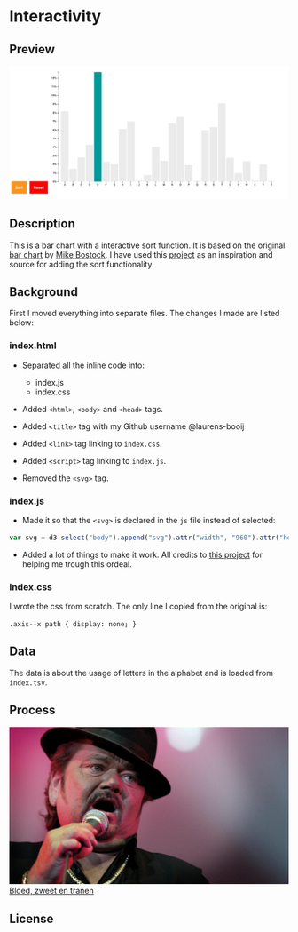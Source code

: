 # Interactivity
## Preview
![Alt text][preview]

## Description
This is a bar chart with a interactive sort function. It is based on the original [bar chart][chart] by [Mike Bostock][author]. I have used this [project][inspiratie] as an inspiration and source for adding the sort functionality.

## Background
First I moved everything into separate files. The changes I made are listed below:

### index.html
* Separated all the inline code into:
  * index.js
  * index.css

* Added `<html>`, `<body>` and `<head>` tags.
* Added `<title>` tag with my Github username @laurens-booij
* Added `<link>` tag linking to `index.css`.
* Added `<script>` tag linking to `index.js`.
* Removed the `<svg>` tag.

### index.js
* Made it so that the `<svg>` is declared in the `js` file instead of selected:
```javascript
var svg = d3.select("body").append("svg").attr("width", "960").attr("height", "500")
```

* Added a lot of things to make it work. All credits to [this project][inspiratie] for helping me trough this ordeal.

### index.css
I wrote the css from scratch. The only line I copied from the original is:

`.axis--x path {
  display: none;
}`

## Data
The data is about the usage of letters in the alphabet and is loaded from `index.tsv`.

## Process
![alt text][hazes]
[Bloed, zweet en tranen][boedzweettranen]

## License


[preview]: preview.png
[author]: https://bl.ocks.org/mbostock
[chart]: https://bl.ocks.org/mbostock/3885304
[inspiratie]: https://cmda-fe3.github.io/course-17-18/class-4/sort/
[hazes]: hazes.jpg
[boedzweettranen]: https://www.youtube.com/watch?v=mgnlEOATwzI
